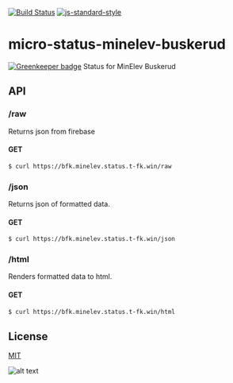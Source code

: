 [![Build Status](https://travis-ci.org/telemark/micro-status-minelev-buskerud.svg?branch=master)](https://travis-ci.org/telemark/micro-status-minelev-buskerud)
[![js-standard-style](https://img.shields.io/badge/code%20style-standard-brightgreen.svg?style=flat)](https://github.com/feross/standard)
# micro-status-minelev-buskerud

[![Greenkeeper badge](https://badges.greenkeeper.io/telemark/micro-status-minelev-buskerud.svg)](https://greenkeeper.io/)
Status for MinElev Buskerud

## API

### **/raw**

Returns json from firebase

#### GET

```bash
$ curl https://bfk.minelev.status.t-fk.win/raw
```

### **/json**

Returns json of formatted data.

#### GET

```bash
$ curl https://bfk.minelev.status.t-fk.win/json
```

### **/html**

Renders formatted data to html. 

#### GET

```bash
$ curl https://bfk.minelev.status.t-fk.win/html
```

## License
[MIT](LICENSE)

![alt text](https://robots.kebabstudios.party/micro-status-minelev-buskerud.png "Robohash image of micro-status-minelev-buskerud")